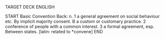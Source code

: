 TARGET DECK
ENGLISH

START
Basic
Convention
Back: n. 1 a general agreement on social behaviour etc. By implicit majority consent. B a custom or customary practice. 2 conference of people with a common interest. 3 a formal agreement, esp. Between states. [latin: related to *convene]
END
